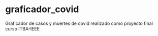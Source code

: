 # graficador_covid
Graficador de casos y muertes de covid realizado como proyecto final curso ITBA-IEEE
